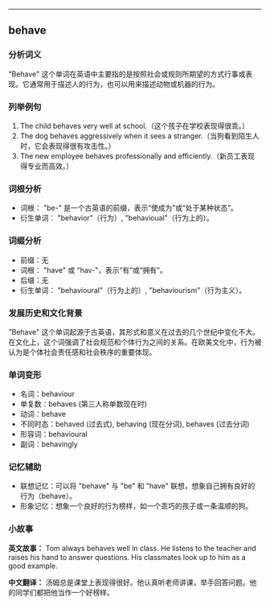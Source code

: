 
---------------
## behave
### 分析词义
"Behave" 这个单词在英语中主要指的是按照社会或规则所期望的方式行事或表现。它通常用于描述人的行为，也可以用来描述动物或机器的行为。

### 列举例句
1. The child behaves very well at school.（这个孩子在学校表现得很乖。）
2. The dog behaves aggressively when it sees a stranger.（当狗看到陌生人时，它会表现得很有攻击性。）
3. The new employee behaves professionally and efficiently.（新员工表现得专业而高效。）

### 词根分析
- 词根： "be-" 是一个古英语的前缀，表示“使成为”或“处于某种状态”。
- 衍生单词： "behavior"（行为）, "behavioual"（行为上的）。

### 词缀分析
- 前缀：无
- 词根： "have" 或 "hav-"，表示“有”或“拥有”。
- 后缀：无
- 衍生单词： "behavioural"（行为上的）, "behaviourism"（行为主义）。

### 发展历史和文化背景
"Behave" 这个单词起源于古英语，其形式和意义在过去的几个世纪中变化不大。在文化上，这个词强调了社会规范和个体行为之间的关系。在欧美文化中，行为被认为是个体社会责任感和社会秩序的重要体现。

### 单词变形
- 名词：behaviour
- 单复数：behaves (第三人称单数现在时)
- 动词：behave
- 不同时态：behaved (过去式), behaving (现在分词), behaves (过去分词)
- 形容词：behavioural
- 副词：behavingly

### 记忆辅助
- 联想记忆：可以将 "behave" 与 "be" 和 "have" 联想，想象自己拥有良好的行为（behave）。
- 形象记忆：想象一个良好的行为榜样，如一个乖巧的孩子或一条温顺的狗。

### 小故事
**英文故事：**
Tom always behaves well in class. He listens to the teacher and raises his hand to answer questions. His classmates look up to him as a good example.

**中文翻译：**
汤姆总是课堂上表现得很好。他认真听老师讲课，举手回答问题。他的同学们都把他当作一个好榜样。

